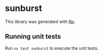 # sunburst

This library was generated with [Nx](https://nx.dev).

## Running unit tests

Run `nx test sunburst` to execute the unit tests.
